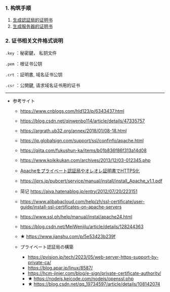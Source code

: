 


### 1. 构筑手顺

1. [生成認証局的证明书](./051_CreateCACrt.md)
2. [生成服务器的证明书](./052_CreateServerCrt.md)

### 2. 证书相关文件格式说明

`.key` ：秘密鍵， 私钥文件

`.pem` ：根证书公钥

`.crt` ：証明書, 域名证书公钥

`.csr` ：公開鍵, 请求域名证书用的证书

----

* 参考サイト
    * https://www.cnblogs.com/hld123/p/6343437.html
    * https://blog.csdn.net/qinwenbo114/article/details/47335757
    * https://argrath.ub32.org/annex/2018/01/08-18.html
    * https://jp.globalsign.com/support/ssl/confinfo/apache.html
    * https://qiita.com/fukushun-ka/items/b01b836f86f313a14d08
    * https://www.koikikukan.com/archives/2013/12/03-012345.php
    * [Apacheをプライベート認証局やオレオレ証明書でHTTPS化](https://pvision.jp/tech/2023/05/apache-how-to-enable-https/)
    * https://jprs.jp/pubcert/service/manual/install/install_Apache_v1.1.pdf
    * 简记 https://ajya.hatenablog.jp/entry/2012/07/20/223151
    * https://www.alibabacloud.com/help/zh/ssl-certificate/user-guide/install-ssl-certificates-on-apache-servers
    * https://www.ssl.ph/help/manual/instal/apache24.html
    
    * https://blog.csdn.net/MeiWenjilu/article/details/128244363
    * ★ https://www.jianshu.com/p/5e53423b239f

    * プライベート認証局の構築
        * https://pvision.jp/tech/2023/05/web-server-https-support-by-private-ca/
        * https://blog.apar.jp/linux/8587/
        * https://hcm-jinjer.com/blog/e-sign/private-certificate-authority/
        * ★ https://nodejs.keicode.com/nodejs/openssl.php
        * ★ https://blog.csdn.net/qq_19734597/article/details/108142074
